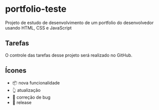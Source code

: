 # portfolio-teste
Projeto de estudo de desenvolvimento de um portfolio do desenvolvedor usando HTML, CSS e JavaScript

## Tarefas
O controle das tarefas desse projeto será realizado no GitHub.

## Ícones
- 📦 nova funcionalidade
- 👆 atualização
- 🐞 correção de bug
- 🏁 release
